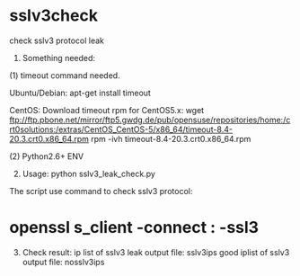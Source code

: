 sslv3check
==========

check sslv3 protocol leak

1. Something needed:

(1) timeout command needed.

Ubuntu/Debian: 
  apt-get install timeout  
  
CentOS:
  Download timeout rpm for CentOS5.x:
  wget ftp://ftp.pbone.net/mirror/ftp5.gwdg.de/pub/opensuse/repositories/home:/crt0solutions:/extras/CentOS_CentOS-5/x86_64/timeout-8.4-20.3.crt0.x86_64.rpm
  rpm -ivh timeout-8.4-20.3.crt0.x86_64.rpm 

(2) Python2.6+ ENV


2. Usage:
python sslv3_leak_check.py

The script use command to check sslv3 protocol:
# openssl s_client -connect <ip>:<port> -ssl3

3. Check result:
ip list of sslv3 leak output file: 
  sslv3ips
good iplist of sslv3 output file: 
nosslv3ips

